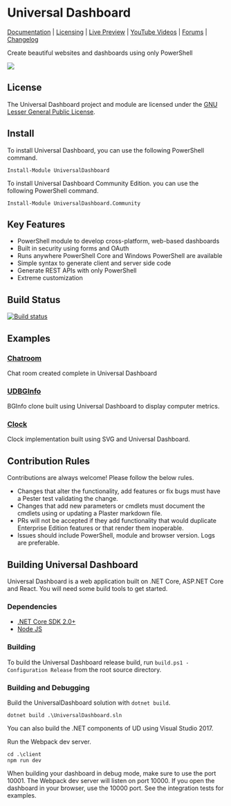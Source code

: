 # Universal Dashboard 

[Documentation](https://docs.universaldashboard.io) | [Licensing](https://ironmansoftware.com/product/powershell-universal-dashboard/) | [Live Preview](https://poshud.com/) | [YouTube Videos](https://www.youtube.com/playlist?list=PL-0mHH7DlSiSZ4ozleNTUSXNkF6dlySVz) | [Forums](https://forums.universaldashboard.io/) | [Changelog](https://github.com/adamdriscoll/universal-dashboard-documentation/tree/master/updates)


Create beautiful websites and dashboards using only PowerShell

![](/images/splash.png)

## License 

The Universal Dashboard project and module are licensed under the [GNU Lesser General Public License](https://www.gnu.org/licenses/lgpl-3.0.en.html). 

## Install

To install Universal Dashboard, you can use the following PowerShell command. 

```
Install-Module UniversalDashboard
```

To install Universal Dashboard Community Edition. you can use the following PowerShell command. 

```
Install-Module UniversalDashboard.Community
```

## Key Features

- PowerShell module to develop cross-platform, web-based dashboards
- Built in security using forms and OAuth
- Runs anywhere PowerShell Core and Windows PowerShell are available 
- Simple syntax to generate client and server side code
- Generate REST APIs with only PowerShell
- Extreme customization 

## Build Status

[![Build status](https://ci.appveyor.com/api/projects/status/ng3ye067j04eblwi?svg=true)](https://ci.appveyor.com/project/adamdriscoll/universal-dashboard)

## Examples

### [Chatroom](https://github.com/ironmansoftware/ud-chatroom)

Chat room created complete in Universal Dashboard

### [UDBGInfo](https://github.com/ironmansoftware/ud-bginfo)

BGInfo clone built using Universal Dashboard to display computer metrics. 

### [Clock](https://github.com/ironmansoftware/ud-clock)

Clock implementation built using SVG and Universal Dashboard. 

## Contribution Rules

Contributions are always welcome! Please follow the below rules. 

- Changes that alter the functionality, add features or fix bugs must have a Pester test validating the change. 
- Changes that add new parameters or cmdlets must document the cmdlets using or updating a Plaster markdown file. 
- PRs will not be accepted if they add functionality that would duplicate Enterprise Edition features or that render them inoperable. 
- Issues should include PowerShell, module and browser version. Logs are preferable. 

## Building Universal Dashboard

Universal Dashboard is a web application built on .NET Core, ASP.NET Core and React. You will need some build tools to get started. 

### Dependencies

- [.NET Core SDK 2.0+](https://www.microsoft.com/net/download/windows)
- [Node JS](https://nodejs.org/en/)

### Building 

To build the Universal Dashboard release build, run `build.ps1 -Configuration Release` from the root source directory. 

### Building and Debugging

Build the UniversalDashboard solution with `dotnet build`. 

```
dotnet build .\UniversalDashboard.sln
```

You can also build the .NET components of UD using Visual Studio 2017. 

Run the Webpack dev server. 

```
cd .\client
npm run dev
```

When building your dashboard in debug mode, make sure to use the port 10001. The Webpack dev server will listen on port 10000. If you open the dashboard in your browser, use the 10000 port. See the integration tests for examples. 



